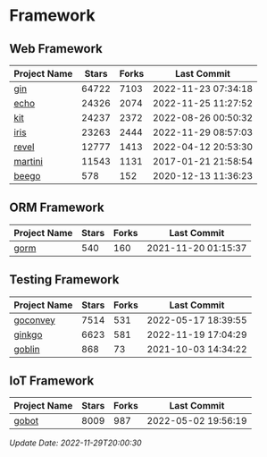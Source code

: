 # Framework

## Web Framework
| Project Name | Stars | Forks | Last Commit |
| ------------ | ----- | ----- | ----------- |
| [gin](https://github.com/gin-gonic/gin) | 64722 | 7103 | 2022-11-23 07:34:18 |
| [echo](https://github.com/labstack/echo) | 24326 | 2074 | 2022-11-25 11:27:52 |
| [kit](https://github.com/go-kit/kit) | 24237 | 2372 | 2022-08-26 00:50:32 |
| [iris](https://github.com/kataras/iris) | 23263 | 2444 | 2022-11-29 08:57:03 |
| [revel](https://github.com/revel/revel) | 12777 | 1413 | 2022-04-12 20:53:30 |
| [martini](https://github.com/go-martini/martini) | 11543 | 1131 | 2017-01-21 21:58:54 |
| [beego](https://github.com/astaxie/beego) | 578 | 152 | 2020-12-13 11:36:23 |

## ORM Framework
| Project Name | Stars | Forks | Last Commit |
| ------------ | ----- | ----- | ----------- |
| [gorm](https://github.com/jinzhu/gorm) | 540 | 160 | 2021-11-20 01:15:37 |

## Testing Framework
| Project Name | Stars | Forks | Last Commit |
| ------------ | ----- | ----- | ----------- |
| [goconvey](https://github.com/smartystreets/goconvey) | 7514 | 531 | 2022-05-17 18:39:55 |
| [ginkgo](https://github.com/onsi/ginkgo) | 6623 | 581 | 2022-11-19 17:04:29 |
| [goblin](https://github.com/franela/goblin) | 868 | 73 | 2021-10-03 14:34:22 |

## IoT Framework
| Project Name | Stars | Forks | Last Commit |
| ------------ | ----- | ----- | ----------- |
| [gobot](https://github.com/hybridgroup/gobot) | 8009 | 987 | 2022-05-02 19:56:19 |

*Update Date: 2022-11-29T20:00:30*